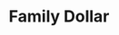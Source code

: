 ---
title: "Family Dollar"
url: /syracuse/family-dollar-erie-boulevard-east/
shop: variety store
---